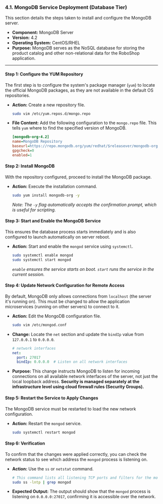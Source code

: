 ### 4.1. MongoDB Service Deployment (Database Tier)

This section details the steps taken to install and configure the MongoDB server.

*   **Component:** MongoDB Server
*   **Version:** 4.2
*   **Operating System:** CentOS/RHEL
*   **Purpose:** MongoDB serves as the NoSQL database for storing the product catalog and other non-relational data for the RoboShop application.

---

#### **Step 1: Configure the YUM Repository**

The first step is to configure the system's package manager (`yum`) to locate the official MongoDB packages, as they are not available in the default OS repositories.

*   **Action:** Create a new repository file.

    ```sh
    sudo vim /etc/yum.repos.d/mongo.repo
    ```

*   **File Content:** Add the following configuration to the `mongo.repo` file. This tells `yum` where to find the specified version of MongoDB.

    ```ini
    [mongodb-org-4.2]
    name=MongoDB Repository
    baseurl=https://repo.mongodb.org/yum/redhat/$releasever/mongodb-org/4.2/x86_64/
    gpgcheck=0
    enabled=1
    ```

#### **Step 2: Install MongoDB**

With the repository configured, proceed to install the MongoDB package.

*   **Action:** Execute the installation command.

    ```sh
    sudo yum install mongodb-org -y
    ```
    *Note: The `-y` flag automatically accepts the confirmation prompt, which is useful for scripting.*

#### **Step 3: Start and Enable the MongoDB Service**

This ensures the database process starts immediately and is also configured to launch automatically on server reboot.

*   **Action:** Start and enable the `mongod` service using `systemctl`.

    ```sh
    sudo systemctl enable mongod
    sudo systemctl start mongod
    ```
    *`enable` ensures the service starts on boot. `start` runs the service in the current session.*

#### **Step 4: Update Network Configuration for Remote Access**

By default, MongoDB only allows connections from `localhost` (the server it's running on). This must be changed to allow the application microservices (running on other servers) to connect to it.

*   **Action:** Edit the MongoDB configuration file.

    ```sh
    sudo vim /etc/mongod.conf
    ```

*   **Change:** Locate the `net` section and update the `bindIp` value from `127.0.0.1` to `0.0.0.0`.

    ```yaml
    # network interfaces
    net:
      port: 27017
      bindIp: 0.0.0.0  # Listen on all network interfaces
    ```

*   **Purpose:** This change instructs MongoDB to listen for incoming connections on all available network interfaces of the server, not just the local loopback address. **Security is managed separately at the infrastructure level using cloud firewall rules (Security Groups).**

#### **Step 5: Restart the Service to Apply Changes**

The MongoDB service must be restarted to load the new network configuration.

*   **Action:** Restart the `mongod` service.

    ```sh
    sudo systemctl restart mongod
    ```

#### **Step 6: Verification**

To confirm that the changes were applied correctly, you can check the network status to see which address the `mongod` process is listening on.

*   **Action:** Use the `ss` or `netstat` command.

    ```sh
    # This command lists all listening TCP ports and filters for the mongod process
    sudo ss -lntp | grep mongod
    ```
    
*   **Expected Output:** The output should show that the `mongod` process is listening on `0.0.0.0:27017`, confirming it is accessible over the network.